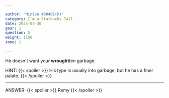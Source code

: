 ```yaml
---

author: 'Minion #00401(k)'
category: I'm a Starbucks Tall
date: 2024-08-30
gear: 1
question: 5
weight: 1150
zone: 1

---
```


He doesn't want your **wrought**ten garbage.

HINT: {{< spoiler >}} His type is usually into garbage, but he has a finer palate. {{< /spoiler >}}


---

ANSWER: {{< spoiler >}} Remy {{< /spoiler >}}

